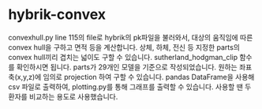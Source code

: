 # hybrik-convex

convexhull.py line 115의 file로 hybrik의 pk파일을 불러와서, 대상의 움직임에 따른 convex hull을 구하고 면적 등을 계산합니다. 상체, 하체, 전신 등 지정한 parts의 convex hull끼리 겹치는 넓이도 구할 수 있습니다. sutherland_hodgman_clip 함수를 확인하시면 됩니다.
parts가 29개인 모델을 기준으로 작성되었습니다. 원하는 좌표축(x,y,z)에 임의로 projection 하여 구할 수 있습니다. pandas DataFrame을 사용해 csv 파일로 출력하여, plotting.py를 통해 그래프를 출력할 수 있습니다. 사용할 땐 두 환자를 비교하는 용도로 사용했습니다.
